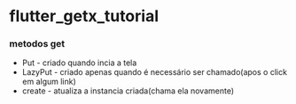 # flutter_getx_tutorial

### metodos get

- Put - criado quando incia a tela
- LazyPut  -  criado apenas quando é necessário ser chamado(apos o click em algum link)
- create - atualiza a instancia criada(chama ela novamente)